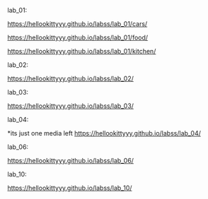 lab_01: 

https://hellookittyyy.github.io/labss/lab_01/cars/

https://hellookittyyy.github.io/labss/lab_01/food/

https://hellookittyyy.github.io/labss/lab_01/kitchen/

lab_02:

https://hellookittyyy.github.io/labss/lab_02/

lab_03:

https://hellookittyyy.github.io/labss/lab_03/

lab_04:

*its just one media left
https://hellookittyyy.github.io/labss/lab_04/

lab_06:

https://hellookittyyy.github.io/labss/lab_06/

lab_10:

https://hellookittyyy.github.io/labss/lab_10/
